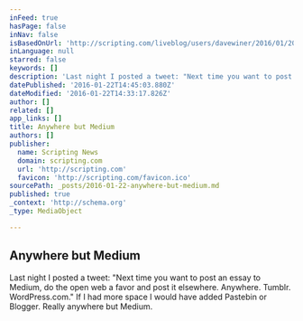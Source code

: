 ```yaml
---
inFeed: true
hasPage: false
inNav: false
isBasedOnUrl: 'http://scripting.com/liveblog/users/davewiner/2016/01/20/0900.html'
inLanguage: null
starred: false
keywords: []
description: 'Last night I posted a tweet: "Next time you want to post an essay to Medium, do the open web a favor and post it elsewhere. Anywhere. Tumblr. WordPress.com." If I had more space I would have added Pastebin or Blogger. Really anywhere but Medium.'
datePublished: '2016-01-22T14:45:03.880Z'
dateModified: '2016-01-22T14:33:17.826Z'
author: []
related: []
app_links: []
title: Anywhere but Medium
authors: []
publisher:
  name: Scripting News
  domain: scripting.com
  url: 'http://scripting.com'
  favicon: 'http://scripting.com/favicon.ico'
sourcePath: _posts/2016-01-22-anywhere-but-medium.md
published: true
_context: 'http://schema.org'
_type: MediaObject

---
```

<article style=""><h1>Anywhere but Medium</h1><p>Last night I posted a tweet: "Next time you want to post an essay to Medium, do the open web a favor and post it elsewhere. Anywhere. Tumblr. WordPress.com." If I had more space I would have added Pastebin or Blogger. Really anywhere but Medium.</p></article>